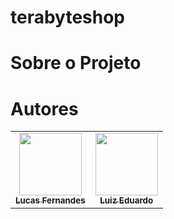 # terabyteshop

# Sobre o Projeto

 

# Autores

<!-- ALL-CONTRIBUTORS-LIST:START - Do not remove or modify this section -->
<!-- prettier-ignore-start -->
<!-- markdownlint-disable -->
<table>
  <tr>
    <td align="center"><a href="https://github.com/LucasFernandesF"><img src="https://avatars.githubusercontent.com/u/103151835?v=4" width="100px;" alt=""/><br /><sub><b>Lucas Fernandes</b></sub></a><br />
     <td align="center"><a href="https://github.com/Nanikalango"><img src="https://avatars.githubusercontent.com/u/103152268?v=4" width="100px;" alt=""/><br /><sub><b>Luiz Eduardo </b></sub></a><br />
  <tr>
<table
<!-- markdownlint-restore -->
<!-- prettier-ignore-end -->
    
<!-- ALL-CONTRIBUTORS-LIST:END -->

